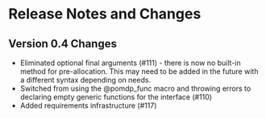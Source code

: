 # Release Notes and Changes

## Version 0.4 Changes

- Eliminated optional final arguments (#111) - there is now no built-in method for pre-allocation. This may need to be added in the future with a different syntax depending on needs.
- Switched from using the @pomdp_func macro and throwing errors to declaring empty generic functions for the interface (#110)
- Added requirements infrastructure (#117)
